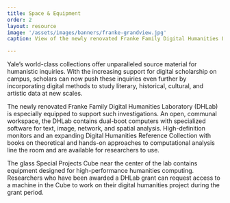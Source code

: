 ```yaml
---
title: Space & Equipment
order: 2
layout: resource
image: '/assets/images/banners/franke-grandview.jpg'
caption: View of the newly renovated Franke Family Digital Humanities Laboratory.

---
```

Yale’s world-class collections offer unparalleled source material for humanistic inquiries. With the increasing support for digital scholarship on campus, scholars can now push these inquiries even further by incorporating digital methods to study literary, historical, cultural, and artistic data at new scales.

The newly renovated Franke Family Digital Humanities Laboratory (DHLab) is especially equipped to support such investigations. An open, communal workspace, the DHLab contains dual-boot computers with specialized software for text, image, network, and spatial analysis. High-definition monitors and an expanding Digital Humanities Reference Collection with books on theoretical and hands-on approaches to computational analysis line the room and are available for researchers to use. 

The glass Special Projects Cube near the center of the lab contains equipment designed for high-performance humanities computing. Researchers who have been awarded a DHLab grant can request access to a machine in the Cube to work on their digital humanities project during the grant period.
